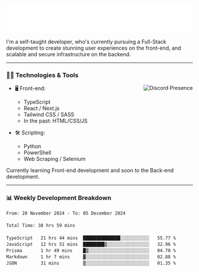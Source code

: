<img src="assets/wave.svg" alt=":wave:" />

I'm a self-taught developer, who's currently pursuing a Full-Stack development to create stunning user experiences on the front-end, and scalable and secure infrastructure on the backend.

---

### 🧑‍💻 Technologies & Tools

<a href="https://discord.com/users/414304208649453568" target="_blank" rel="nofollow">
   <img src="https://lanyard-profile-readme.vercel.app/api/414304208649453568?idleMessage=Probably%20doing%20something%20else..." alt="Discord Presence" align="right">
</a>

- 🖥️ Front-end:

  - TypeScript
  - React / Next.js
  - Tailwind CSS / SASS
  - In the past: HTML/CSS/JS

- 🛠 Scripting:

  - Python
  - PowerShell
  - Web Scraping / Selenium

Currently learning Front-end development and soon to the Back-end development.

---

### 📊 Weekly Development Breakdown

<!-- ![ccrsxx's GitHub Stats](https://github-readme-stats.vercel.app/api?username=ccrsxx&count_private=true&theme=tokyonight) -->
<!-- ![ccrsxx's Top Langs](https://github-readme-stats.vercel.app/api/top-langs/?username=ccrsxx&hide=lua,java,html&theme=tokyonight) -->

<!--START_SECTION:waka-->

```txt
From: 28 November 2024 - To: 05 December 2024

Total Time: 38 hrs 59 mins

TypeScript   21 hrs 44 mins  ██████████████░░░░░░░░░░░   55.77 %
JavaScript   12 hrs 51 mins  ████████▒░░░░░░░░░░░░░░░░   32.96 %
Prisma       1 hr 49 mins    █▒░░░░░░░░░░░░░░░░░░░░░░░   04.70 %
Markdown     1 hr 7 mins     ▓░░░░░░░░░░░░░░░░░░░░░░░░   02.88 %
JSON         31 mins         ▒░░░░░░░░░░░░░░░░░░░░░░░░   01.35 %
```

<!--END_SECTION:waka-->
